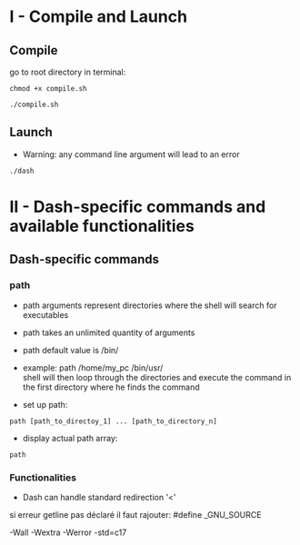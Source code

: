 # I - Compile and Launch
## Compile
go to root directory
in terminal: 
```
chmod +x compile.sh
```
```
./compile.sh
```
## Launch
* Warning: any command line argument will lead to an error
```
./dash
```

# II - Dash-specific commands and available functionalities
## Dash-specific commands
### path
* path arguments represent directories where the shell will search for executables
* path takes an unlimited quantity of arguments
* path default value is /bin/
* example: path /home/my_pc /bin/usr/  
    shell will then loop through the directories and execute the command
    in the first directory where he finds the command

* set up path:
```shell
path [path_to_directoy_1] ... [path_to_directory_n]
```

* display actual path array:
```shell
path
```
### Functionalities
* Dash can handle standard redirection '<'

si erreur getline pas déclaré
il faut rajouter:
#define _GNU_SOURCE

-Wall -Wextra -Werror -std=c17